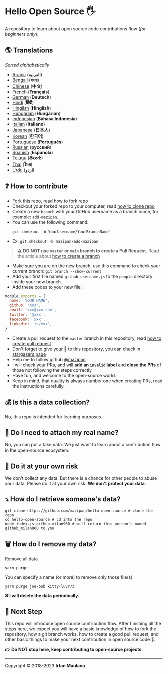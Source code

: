 ﻿# Hello Open Source 🖐️

A repository to learn about open source code contributions flow (_for beginners only_).

## 🌎 Translations

_Sorted alphabetically_

- [Arabic](./translations/README-AR.md) (**العربية**)
- [Bengali](./translations/README-BN.md) (**বাংলা**)
- [Chinese](./translations/README-CHI.md) (**中文**)
- [French](./translations/README-FR.md) (**Français**)
- [German](./translations/README-DE.md) (**Deutsch**)
- [Hindi](./translations/README-HI.md) (**हिंदी**)
- [Hinglish](./translations/README-HINGLISH.md) (**Hinglish**)
- [Hungarian](./translation/README-HU.md) (**Hungarian**)
- [Indonesian](./translations/README-ID.md) (**Bahasa Indonesia**)
- [Italian](./translations/README-it.md) (**Italiano**)
- [Japanese](./translations/README-JP.md) (**日本人**)
- [Korean](./translations/README-KR.md) (**한국어**)
- [Portuguese](./translations/README-PT-BR.md) (**Português**)
- [Russian](./translations/README-RU.md) (**русский**)
- [Spanish](./translations/README-ES.md) (**Española**)
- [Telugu](./translations/README-TE.md) (**తెలుగు**)
- [Thai](./translations/README-TH.md) (**ไทย**)
- [Urdu](./translations/README-UR.md) (**اردو**)

## ❓ How to contribute

- Fork this repo, read [how to fork repo](https://help.github.com/articles/fork-a-repo/)
- Checkout your forked repo to your computer, read [how to clone repo](https://docs.github.com/en/github/creating-cloning-and-archiving-repositories/cloning-a-repository)
- Create a new `branch` with your GitHub username as a branch name, for example: `add-mazipan`.
- You can use the following command:
  ```shell
  git checkout -b YourUsername/YourBranchName`
  ```
- Ex: `git checkout -b mazipan/add-mazipan`

> **⚠️ DO NOT use `master` or `main` branch to create a Pull Request**.
> Read the article about [how to create a branch](https://help.github.com/articles/creating-and-deleting-branches-within-your-repository/)

- Make sure you are on the new branch, use this command to check your current branch: `git branch --show-current`
- Add your first file named `github_username.js` to the `people` directory inside your new branch.
- Add these codes to your new file:

```js
module.exports = {
  name: 'YOUR NAME',
  github: 'XXX',
  email: 'xxx@xxx.com',
  twitter: '@xxx',
  facebook: 'xxx',
  linkedin: 'in/xxx',
}

```

- Create a pull request to the `master` branch in this repository, read [how to create pull request](https://help.github.com/articles/creating-a-pull-request/)
- Don't forget to give your 🌟 to this repository, you can check in [stargazers page](https://github.com/mazipan/hello-open-source/stargazers)
- Help me to follow github [@mazipan](https://github.com/mazipan)
- I will check your PRs, and will **add an `invalid` label** and **close the PRs** of those not following the steps correctly
- Have fun, and welcome to the open-source world.
- Keep in mind, that quality is always number one when creating PRs, read the instructions carefully.

## 💰 Is this a data collection?

No, this repo is intended for learning purposes.

## 🥶 Do I need to attach my real name?

No, you can put a fake data.
We just want to learn about a contribution flow in the open-source ecosystem.

## 🙈 Do it at your own risk

We don't collect any data.
But there is a chance for other people to abuse your data.
Please do it at your own risk.
**We don't protect your data**.

## ⤵️ How do I retrieve someone's data?

```shell
git clone https://github.com/mazipan/hello-open-source # clone the repo
cd hello-open-source # cd into the repo
node index.js github_milan960 # will return this person's named github_milan960 to you
```

## 🗑️ How do I remove my data?

Remove all data

```shell
yarn purge
```

You can specify a name (or more) to remove only those file(s)

```shell
yarn purge joe-bob kitty-luvr73
```

**❌ I will delete the data periodically.**

## 🚶 Next Step

This repo will introduce open source contribution flow.
After finishing all the steps here, we expect you will have a basic knowledge of how to fork the repository, how a git branch works, how to create a good pull request, and other basic things to make your next contribution in open source code 🥳.

**👉 Do NOT stop here, keep contributing to open-source projects**

---

Copyright © 2018-2023 **Irfan Maulana**
